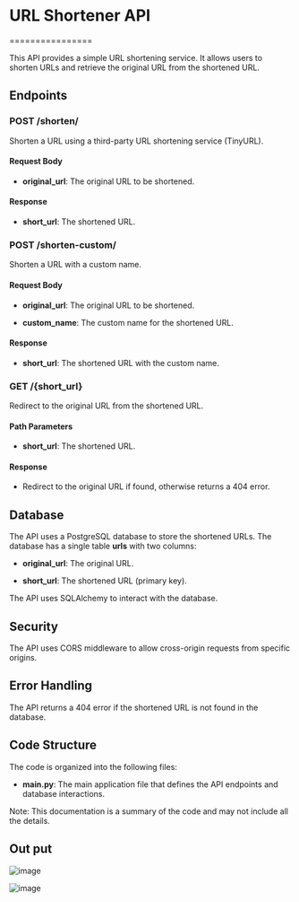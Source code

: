 URL Shortener API
=================

\================

This API provides a simple URL shortening service. It allows users to shorten URLs and retrieve the original URL from the shortened URL.

Endpoints
---------

### POST /shorten/

Shorten a URL using a third-party URL shortening service (TinyURL).

#### Request Body

*   **original\_url**: The original URL to be shortened.
    

#### Response

*   **short\_url**: The shortened URL.
    

### POST /shorten-custom/

Shorten a URL with a custom name.

#### Request Body

*   **original\_url**: The original URL to be shortened.
    
*   **custom\_name**: The custom name for the shortened URL.
    

#### Response

*   **short\_url**: The shortened URL with the custom name.
    

### GET /{short\_url}

Redirect to the original URL from the shortened URL.

#### Path Parameters

*   **short\_url**: The shortened URL.
    

#### Response

*   Redirect to the original URL if found, otherwise returns a 404 error.
    

Database
--------

The API uses a PostgreSQL database to store the shortened URLs. The database has a single table **urls** with two columns:

*   **original\_url**: The original URL.
    
*   **short\_url**: The shortened URL (primary key).
    

The API uses SQLAlchemy to interact with the database.

Security
--------

The API uses CORS middleware to allow cross-origin requests from specific origins.

Error Handling
--------------

The API returns a 404 error if the shortened URL is not found in the database.

Code Structure
--------------

The code is organized into the following files:

*   **main.py**: The main application file that defines the API endpoints and database interactions.
    
    

Note: This documentation is a summary of the code and may not include all the details.

Out put
------------

![image](https://github.com/user-attachments/assets/38bb697d-8655-40b5-9e88-d2aca4db53ef)


![image](https://github.com/user-attachments/assets/a306be6e-b07c-45cf-9981-11a6a3620dba)


